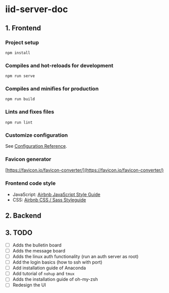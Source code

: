 # iid-server-doc

## 1. Frontend

### Project setup
```
npm install
```

### Compiles and hot-reloads for development
```
npm run serve
```

### Compiles and minifies for production
```
npm run build
```

### Lints and fixes files
```
npm run lint
```

### Customize configuration
See [Configuration Reference](https://cli.vuejs.org/config/).

### Favicon generator

[https://favicon.io/favicon-converter/](https://favicon.io/favicon-converter/)

### Frontend code style

- JavaScript: [Airbnb JavaScript Style Guide](https://github.com/airbnb/javascript)
- CSS: [Airbnb CSS / Sass Styleguide](https://github.com/airbnb/css)

## 2. Backend

## 3. TODO

- [ ] Adds the bulletin board
- [ ] Adds the message board
- [ ] Adds the linux auth functionality (run an auth server as root)
- [ ] Add the login basics (how to ssh with port)
- [ ] Add installation guide of Anaconda
- [ ] Add tutorial of `nohup` and `tmux`
- [ ] Adds the installation guide of oh-my-zsh
- [ ] Redesign the UI
